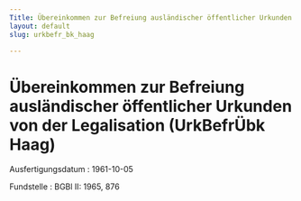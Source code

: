 ```yaml
---
Title: Übereinkommen zur Befreiung ausländischer öffentlicher Urkunden von der Legalisation
layout: default
slug: urkbefr_bk_haag

---
```


# Übereinkommen zur Befreiung ausländischer öffentlicher Urkunden von der Legalisation (UrkBefrÜbk Haag)

Ausfertigungsdatum
:   1961-10-05

Fundstelle
:   BGBl II: 1965, 876

